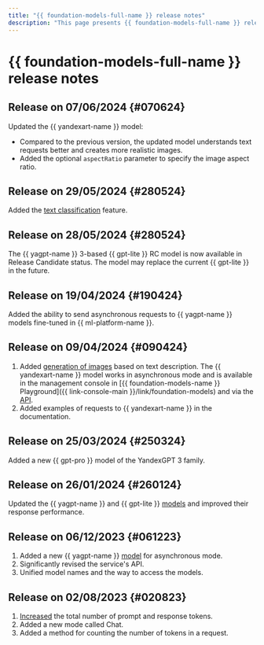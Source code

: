 ```yaml
---
title: "{{ foundation-models-full-name }} release notes"
description: "This page presents {{ foundation-models-full-name }} release notes."
---
```


# {{ foundation-models-full-name }} release notes

## Release on 07/06/2024 {#070624}

Updated the {{ yandexart-name }} model:
* Compared to the previous version, the updated model understands text requests better and creates more realistic images.
* Added the optional `aspectRatio` parameter to specify the image aspect ratio.

## Release on 29/05/2024 {#280524}

Added the [text classification](../concepts/classifier/index.md) feature.

## Release on 28/05/2024 {#280524}

The {{ yagpt-name }} 3-based {{ gpt-lite }} RC model is now available in Release Candidate status. The model may replace the current {{ gpt-lite }} in the future.

## Release on 19/04/2024 {#190424}

Added the ability to send asynchronous requests to {{ yagpt-name }} models fine-tuned in {{ ml-platform-name }}.

## Release on 09/04/2024 {#090424}

1. Added [generation of images](../concepts/yandexart/index.md) based on text description. The {{ yandexart-name }} model works in asynchronous mode and is available in the management console in [{{ foundation-models-name }} Playground]({{ link-console-main }}/link/foundation-models) and via the [API](../image-generation/api-ref/index.md).
1. Added examples of requests to {{ yandexart-name }} in the documentation.

## Release on 25/03/2024 {#250324}

Added a new {{ gpt-pro }} model of the YandexGPT 3 family.

## Release on 26/01/2024 {#260124}

Updated the {{ yagpt-name }} and {{ gpt-lite }} [models](../concepts/yandexgpt/models.md) and improved their response performance.

## Release on 06/12/2023 {#061223}

1. Added a new {{ yagpt-name }} [model](../concepts/yandexgpt/models.md) for asynchronous mode.
1. Significantly revised the service's API.
1. Unified model names and the way to access the models.

## Release on 02/08/2023 {#020823}

1. [Increased](../concepts/limits.md) the total number of prompt and response tokens.
1. Added a new mode called Chat.
1. Added a method for counting the number of tokens in a request.
